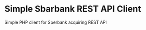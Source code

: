 Simple Sbarbank REST API Client
===============================

Simple PHP client for Sperbank acquiring REST API
